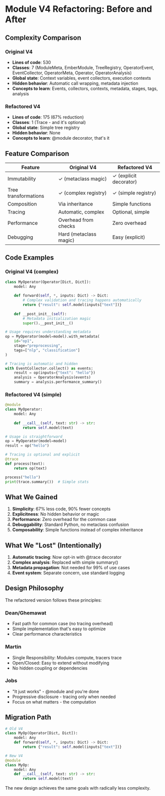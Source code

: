 # Module V4 Refactoring: Before and After

## Complexity Comparison

### Original V4
- **Lines of code**: 530
- **Classes**: 7 (ModuleMeta, EmberModule, TreeRegistry, OperatorEvent, EventCollector, OperatorMeta, Operator, OperatorAnalysis)
- **Global state**: Context variables, event collectors, execution contexts
- **Hidden behavior**: Automatic call wrapping, metadata injection
- **Concepts to learn**: Events, collectors, contexts, metadata, stages, tags, analysis

### Refactored V4
- **Lines of code**: 175 (67% reduction)
- **Classes**: 1 (Trace - and it's optional)
- **Global state**: Simple tree registry
- **Hidden behavior**: None
- **Concepts to learn**: @module decorator, that's it

## Feature Comparison

| Feature | Original V4 | Refactored V4 |
|---------|-------------|---------------|
| Immutability | ✓ (metaclass magic) | ✓ (explicit decorator) |
| Tree transformations | ✓ (complex registry) | ✓ (simple registry) |
| Composition | Via inheritance | Simple functions |
| Tracing | Automatic, complex | Optional, simple |
| Performance | Overhead from checks | Zero overhead |
| Debugging | Hard (metaclass magic) | Easy (explicit) |

## Code Examples

### Original V4 (complex)
```python
class MyOperator(Operator[Dict, Dict]):
    model: Any
    
    def forward(self, *, inputs: Dict) -> Dict:
        # Complex validation and tracing happens automatically
        return {"result": self.model(inputs["text"])}
    
    def __post_init__(self):
        # Metadata initialization magic
        super().__post_init__()

# Usage requires understanding metadata
op = MyOperator(model=model).with_metadata(
    id="op1", 
    stage="preprocessing",
    tags=["nlp", "classification"]
)

# Tracing is automatic and hidden
with EventCollector.collect() as events:
    result = op(inputs={"text": "hello"})
    analysis = OperatorAnalysis(events)
    summary = analysis.performance_summary()
```

### Refactored V4 (simple)
```python
@module
class MyOperator:
    model: Any
    
    def __call__(self, text: str) -> str:
        return self.model(text)

# Usage is straightforward
op = MyOperator(model=model)
result = op("hello")

# Tracing is optional and explicit
@trace
def process(text):
    return op(text)

process("hello")
print(trace.summary())  # Simple stats
```

## What We Gained

1. **Simplicity**: 67% less code, 90% fewer concepts
2. **Explicitness**: No hidden behavior or magic
3. **Performance**: Zero overhead for the common case
4. **Debuggability**: Standard Python, no metaclass confusion
5. **Composability**: Simple functions instead of complex inheritance

## What We "Lost" (Intentionally)

1. **Automatic tracing**: Now opt-in with @trace decorator
2. **Complex analysis**: Replaced with simple summary()
3. **Metadata propagation**: Not needed for 99% of use cases
4. **Event system**: Separate concern, use standard logging

## Design Philosophy

The refactored version follows these principles:

### Dean/Ghemawat
- Fast path for common case (no tracing overhead)
- Simple implementation that's easy to optimize
- Clear performance characteristics

### Martin
- Single Responsibility: Modules compute, tracers trace
- Open/Closed: Easy to extend without modifying
- No hidden coupling or dependencies

### Jobs
- "It just works" - @module and you're done
- Progressive disclosure - tracing only when needed
- Focus on what matters - the computation

## Migration Path

```python
# Old V4
class MyOp(Operator[Dict, Dict]):
    model: Any
    def forward(self, *, inputs: Dict) -> Dict:
        return {"result": self.model(inputs["text"])}

# New V4  
@module
class MyOp:
    model: Any
    def __call__(self, text: str) -> str:
        return self.model(text)
```

The new design achieves the same goals with radically less complexity.